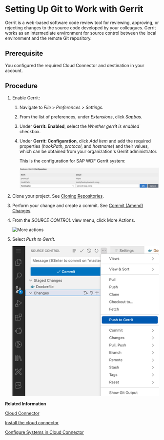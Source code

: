 <!-- loio82a5dfe9ca364bd69bec281fdb87aba6 -->

# Setting Up Git to Work with Gerrit

Gerrit is a web-based software code review tool for reviewing, approving, or rejecting changes to the source code developed by your colleagues. Gerrit works as an intermediate environment for source control between the local environment and the remote Git repository.



<a name="loio82a5dfe9ca364bd69bec281fdb87aba6__section_a5c_qhs_xrb"/>

## Prerequisite

You configured the required Cloud Connector and destination in your account.



## Procedure

1.  Enable Gerrit:
    1.  Navigate to *File* \> *Preferences* \> *Settings*.
    2.  From the list of preferences, under *Extensions*, click *Sapbas*.
    3.  Under **Gerrit: Enabled**, select the *Whether gerrit is enabled* checkbox.
    4.  Under **Gerrit: Configuration**, click *Add Item* and add the required properties \(*hookPath*, *protocol*, and *hostname*\) and their values, which can be obtained from your organization's Gerrit administrator.

        This is the configuration for SAP WDF Gerrit system:

        ![](images/gerrit_config-_28cm_bc760b2.png)


2.  Clone your project. See [Cloning Repositories](cloning-repositories-7a68bfa.md).
3.  Perform your change and create a commit. See [Commit \(Amend\) Changes](commit-amend-changes-460ff49.md).
4.  From the *SOURCE CONTROL* view menu, click More Actions.

    ![More actions](images/Git_More_actions_01ef7aa.png)

5.  Select *Push to Gerrit*.

    ![Push to Gerrit](images/push_to_geritt_c182387.png)


**Related Information**  


[Cloud Connector](https://help.sap.com/viewer/cca91383641e40ffbe03bdc78f00f681/Cloud/en-US/e6c7616abb5710148cfcf3e75d96d596.html)

[Install the cloud connector](https://developers.sap.com/tutorials/hana-cloud-mission-extend-08.html#9e28ce44-889d-4d6c-a0ff-ac406eb21c05)

[Configure Systems in Cloud Connector](https://developers.sap.com/tutorials/btp-app-ext-service-cloud-connector.html)

